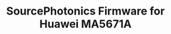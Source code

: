 ---
title: SourcePhotonics Firmware for Huawei MA5671A
has_children: false
layout: default
parent: Huawei MA5671A
redirect_to: https://hack-xpon.github.io/ont-fs-com-gpon-onu-stick-with-mac
---